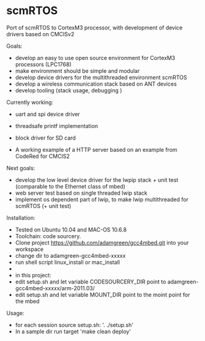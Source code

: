 scmRTOS
=======

Port of scmRTOS to CortexM3 processor, with development of device drivers based on CMCISv2 

Goals:
* develop an easy to use open source environment for CortexM3 processors (LPC1768)
* make environment should be simple and modular
* develop device drivers for the multithreaded environment scmRTOS 
* develop a wireless communication stack based on ANT devices
* develop tooling (stack usage, debugging ) 


Currently working:
* uart and spi device driver
* threadsafe printf implementation
* block driver for SD card

* A working example of a HTTP server based on an example from CodeRed for CMCIS2

Next goals:
* develop the low level device driver for the lwpip stack + unit test (comparable to the Ethernet class of mbed)
* web server test based on single threaded lwip stack
* implement os dependent part of lwip, to make lwip multithreaded for scmRTOS (+ unit test)

Installation:
* Tested on Ubuntu 10.04 and MAC-OS 10.6.8
* Toolchain: code sourcery. 
* Clone project https://github.com/adamgreen/gcc4mbed.git into your workspace
* change dir to adamgreen-gcc4mbed-xxxxx
* run shell script linux_install or mac_install 
* 
* in this project:
* edit setup.sh and let variable CODESOURCERY_DIR point to adamgreen-gcc4mbed-xxxxx/arm-2011.03/
* edit setup.sh and let variable MOUNT_DIR point to the moint point for the mbed 

Usage:
* for each session source setup.sh:  '. ./setup.sh'
* In a sample dir run target         'make clean deploy'
 

